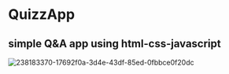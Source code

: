 # QuizzApp #

## simple Q&amp;A app using html-css-javascript ##

![238183370-17692f0a-3d4e-43df-85ed-0fbbce0f20dc](https://github.com/Facundo-Wehrli/QuizzApp/assets/114090236/11e66e67-8fc7-4977-86d6-2dcc6fabb5c8)
